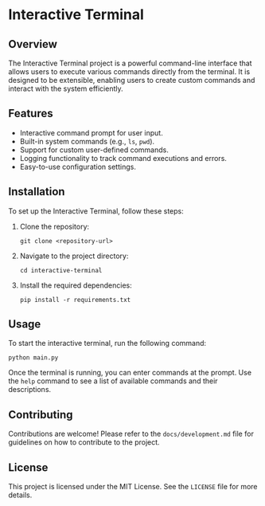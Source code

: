 # Interactive Terminal

## Overview
The Interactive Terminal project is a powerful command-line interface that allows users to execute various commands directly from the terminal. It is designed to be extensible, enabling users to create custom commands and interact with the system efficiently.

## Features
- Interactive command prompt for user input.
- Built-in system commands (e.g., `ls`, `pwd`).
- Support for custom user-defined commands.
- Logging functionality to track command executions and errors.
- Easy-to-use configuration settings.

## Installation
To set up the Interactive Terminal, follow these steps:

1. Clone the repository:
   ```
   git clone <repository-url>
   ```

2. Navigate to the project directory:
   ```
   cd interactive-terminal
   ```

3. Install the required dependencies:
   ```
   pip install -r requirements.txt
   ```

## Usage
To start the interactive terminal, run the following command:
```
python main.py
```

Once the terminal is running, you can enter commands at the prompt. Use the `help` command to see a list of available commands and their descriptions.

## Contributing
Contributions are welcome! Please refer to the `docs/development.md` file for guidelines on how to contribute to the project.

## License
This project is licensed under the MIT License. See the `LICENSE` file for more details.